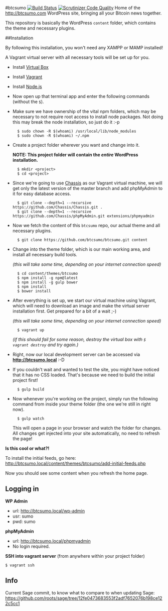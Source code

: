 #btcsumo [![Build Status](https://img.shields.io/travis/btcsumo/btcsumo.svg)](https://travis-ci.org/btcsumo/btcsumo) [![Scrutinizer Code Quality](https://img.shields.io/scrutinizer/g/btcsumo/btcsumo.svg)](https://scrutinizer-ci.com/g/btcsumo/btcsumo/?branch=master)
Home of the http://btcsumo.com WordPress site, bringing all your Bitcoin news together.

This repository is basically the WordPress `content` folder, which contains the theme and necessary plugins.


##Installation

By following this installation, you won't need any XAMPP or MAMP installed!

A Vagrant virtual server with all necessary tools will be set up for you.

- Install [Virtual Box](https://www.virtualbox.org/wiki/Downloads)
- Install [Vagrant](http://www.vagrantup.com/downloads.html)
- Install [Node.js](https://nodejs.org/download/)
- Now open up that terminal app and enter the following commands (without the `$`).

- Make sure we have ownership of the vital npm folders, which may be necessary to not require root access to install node packages. Not doing this may break the node installation, so just do it :-p

        $ sudo chown -R $(whoami) /usr/local/lib/node_modules
        $ sudo chown -R $(whoami) ~/.npm

- Create a project folder wherever you want and change into it.

  **NOTE: This project folder will contain the *entire* WordPress installation.**

        $ mkdir <project>
        $ cd <project>

- Since we're going to use [Chassis](https://github.com/Chassis/Chassis) as our Vagrant virtual machine, we will get only the latest version of the master branch and add phpMyAdmin to it for easy database access.

        $ git clone --depth=1 --recursive https://github.com/Chassis/Chassis.git .
        $ git clone --depth=1 --recursive https://github.com/Chassis/phpMyAdmin.git extensions/phpmyadmin

- Now we fetch the content of this `btcsumo` repo, our actual theme and all necessary plugins.

        $ git clone https://github.com/btcsumo/btcsumo.git content

- Change into the theme folder, which is our main working area, and install all necessary build tools.

  *(this will take some time, depending on your internet connection speed)*

        $ cd content/themes/btcsumo
        $ npm install -g npm@latest
        $ npm install -g gulp bower
        $ npm install
        $ bower install

- After everything is set up, we start our virtual machine using Vagrant, which will need to download an image and make the virtual server installation first. Get prepared for a bit of a wait ;-)

  *(this will take some time, depending on your internet connection speed)*

        $ vagrant up

  *(if this should fail for some reason, destroy the virtual box with `$ vagrant destroy` and try again.)*

- Right, now our local development server can be accessed via **http://btcsumo.local** :-D

- If you couldn't wait and wanted to test the site, you might have noticed that it has no CSS loaded.
  That's because we need to build the initial project first!

        $ gulp build

- Now whenever you're working on the project, simply run the following command from inside your theme folder (the one we're still in right now).

        $ gulp watch

  This will open a page in your browser and watch the folder for changes. All changes get injected into your site automatically, no need to refresh the page!

**Is this cool or what?!**

To install the initial feeds, go here: http://btcsumo.local/content/themes/btcsumo/add-initial-feeds.php

Now you should see some content when you refresh the home page.


## Logging in

**WP Admin**
- url: http://btcsumo.local/wp-admin
- usr: sumo
- pwd: sumo

**phpMyAdmin**
- url: http://btcsumo.local/phpmyadmin
- No login required.

**SSH into vagrant server**
(from anywhere within your project folder)

    $ vagrant ssh

## Info

Current Sage commit, to know what to compare to when updating Sage:
https://github.com/roots/sage/tree/12fe0473683553f2adf7652076b198ce122c5cc1